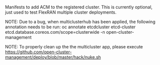 Manifests to add ACM to the registered cluster.
This is currently optional, just used to test FlexRAN
multiple cluster deployments.

NOTE: Due to a bug, when multiclusterhub has been applied,
the following annotation needs to be run:
oc annotate etcdcluster etcd-cluster etcd.database.coreos.com/scope=clusterwide -n open-cluster-management

NOTE: To properly clean up the the multicluster app, please execute
https://github.com/open-cluster-management/deploy/blob/master/hack/nuke.sh

